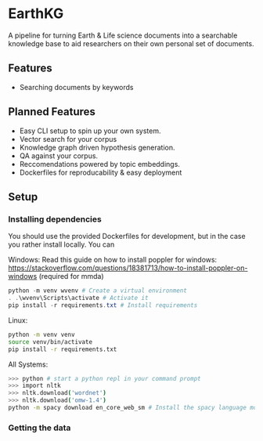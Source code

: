 # EarthKG
A pipeline for turning Earth &amp; Life science documents into a searchable knowledge base to aid researchers on their own personal set of documents.

## Features
- Searching documents by keywords

## Planned Features
- Easy CLI setup to spin up your own system.
- Vector search for your corpus
- Knowledge graph driven hypothesis generation. 
- QA against your corpus.
- Reccomendations powered by topic embeddings.
- Dockerfiles for reproducability & easy deployment

## Setup


### Installing dependencies 
You should use the provided Dockerfiles for development, but in the case you rather install locally. You can 

Windows:
Read this guide on how to install poppler for windows: https://stackoverflow.com/questions/18381713/how-to-install-poppler-on-windows (required for mmda)

```powershell
python -m venv wvenv # Create a virtual environment
. .\wvenv\Scripts\activate # Activate it
pip install -r requirements.txt # Install requirements
```

Linux:
```sh
python -m venv venv
source venv/bin/activate
pip install -r requirements.txt
```

All Systems:
```sh
>>> python # start a python repl in your command prompt
>>> import nltk
>>> nltk.download('wordnet')
>>> nltk.download('omw-1.4')
python -m spacy download en_core_web_sm # Install the spacy language model you want to use
```

### Getting the data
